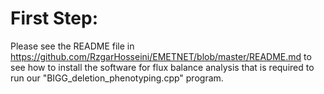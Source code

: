 # First Step:
Please see the README file in https://github.com/RzgarHosseini/EMETNET/blob/master/README.md to see how to install the software for flux balance analysis that is required to run our "BIGG_deletion_phenotyping.cpp" program.

